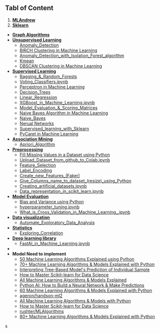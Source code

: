 
## Tabl of Content
1. [**MLAndrew**](https://github.com/hussain0048/Machine-Learning/tree/master/ML(Andrew))
2. [**Sklearn**](https://github.com/hussain0048/Machine-Learning/tree/master/Sklearn)
 * [**Graph Algorithms**](https://github.com/hussain0048/Machine-Learning/tree/master/Sklearn/Graph%20Algorithms)
 * [**Unsupervised Learning**](https://github.com/hussain0048/Machine-Learning/tree/master/Sklearn/Unsupervised%20Learning)
   *  [Anomaly_Detection](https://github.com/hussain0048/Machine-Learning/blob/master/Sklearn/Unsupervised%20Learning/Anomaly_Detection.ipynb)
   *  [BIRCH Clustering in Machine Learning](https://github.com/hussain0048/Machine-Learning/blob/master/Sklearn/Unsupervised%20Learning/BIRCH_Clustering_in_Machine_Learning.ipynb)
   *  [Anomaly_Detection_with_Isolation_Forest_algorithm](https://github.com/hussain0048/Machine-Learning/blob/master/Sklearn/Unsupervised%20Learning/Anomaly_Detection_with_Isolation_Forest_algorithm.ipynb)
   *  [Kmean](https://github.com/hussain0048/Machine-Learning/blob/master/Sklearn/Unsupervised%20Learning/Kmean%20.ipynb)
   *  [DBSCAN Clustering in Machine Learning](https://github.com/hussain0048/Machine-Learning/blob/master/Sklearn/Unsupervised%20Learning/DBSCAN_Clustering_in_Machine_Learning.ipynb)
 * [**Supervised Learning**](https://github.com/hussain0048/Machine-Learning/tree/master/Sklearn/supervised%20algorithm)
   *  [Bagging_&_Random_Forests](https://github.com/hussain0048/Machine-Learning/blob/master/Sklearn/supervised%20algorithm/Bagging_%26_Random_Forests.ipynb)
   *  [Voting_Classifiers.ipynb](https://github.com/hussain0048/Machine-Learning/blob/master/Sklearn/supervised%20algorithm/Voting_Classifiers.ipynb)
   *  [Perceptron in Machine Learning](https://github.com/hussain0048/Machine-Learning/blob/master/Sklearn/supervised%20algorithm/Perceptron_in_Machine_Learning.ipynb)
   *  [Decision_Trees](https://github.com/hussain0048/Machine-Learning/blob/master/Sklearn/supervised%20algorithm/Decision_Trees.ipynb)
   *  [Linear_Regression](https://github.com/hussain0048/Machine-Learning/blob/master/Sklearn/supervised%20algorithm/Linear_Regression_.ipynb)
   *  [XGBoost_in_Machine_Learning.ipynb](https://github.com/hussain0048/Machine-Learning/blob/master/Sklearn/supervised%20algorithm/XGBoost_in_Machine_Learning.ipynb)
   *  [Model_Evaluation_&_Scoring_Matrices](https://github.com/hussain0048/Machine-Learning/blob/master/Sklearn/supervised%20algorithm/Model_Evaluation_%26_Scoring_Matrices%20(1).ipynb)
   *   [Naive Bayes Algorithm in Machine Learning](https://github.com/hussain0048/Machine-Learning/blob/master/Sklearn/supervised%20algorithm/Naive_Bayes_Algorithm_in_Machine_Learning.ipynb)
   *  [Naive_Bayes](https://github.com/hussain0048/Machine-Learning/blob/master/Sklearn/supervised%20algorithm/Naive_Bayes_.ipynb)
   *  [Nerual Networks](https://github.com/hussain0048/Machine-Learning/blob/master/Sklearn/supervised%20algorithm/Neural_Network.ipynb)
   *  [Supervised_learning_with_Sklearn](https://github.com/hussain0048/Machine-Learning/blob/master/Sklearn/supervised%20algorithm/Supervised_learning_with_Sklearn.ipynb)
   *  [PyCaret in Machine Learning](https://github.com/hussain0048/Machine-Learning/blob/master/Sklearn/supervised%20algorithm/PyCaret_in_Machine_Learning.ipynb)
 * [**Association Mining**](https://github.com/hussain0048/Machine-Learning/tree/master/Sklearn/Association%20Mining)
   *  [Apriori_Algorithm](https://github.com/hussain0048/Machine-Learning/blob/master/Sklearn/Association%20Mining/Apriori_Algorithm%20(1).ipynb)
 * [**Preprocessing**](https://github.com/hussain0048/Machine-Learning/tree/master/Preprocessing)
   *  [Fill Missing Values in a Dataset using Python](https://github.com/hussain0048/MachineLearning/blob/master/Preprocessing/Fill_Missing_Values_in_a_Dataset_using_Python.ipynb)
   *  [Upload_Dataset_from_github_to_Colab.ipynb](https://github.com/hussain0048/Machine-Learning/blob/master/Preprocessing/Upload_Dataset_from_github_to_Colab.ipynb)
   *  [Feature_Selection](https://github.com/hussain0048/Machine-Learning/blob/master/Feature%20Selection/Feature_Selection.ipynb)
   *  [Label_Encoding](https://github.com/hussain0048/Machine-Learning/blob/master/Preprocessing/Label_Encoding.ipynb)
   *  [Create_new_Features_(Faker)](https://github.com/hussain0048/Machine-Learning/blob/master/Preprocessing/Create_new_Features_(Faker)_.ipynb)
   *  [Give_Columns_name_to_dataset_(resize)_using_Python](https://github.com/hussain0048/Machine-Learning/blob/master/Preprocessing/Give_Columns_name_to_dataset_(resize)_using_Python.ipynb)
   *  [Creating_artificial_datasets.ipynb](https://github.com/hussain0048/Machine-Learning/blob/master/Preprocessing/Creating_artificial_datasets.ipynb)
   *  [Data_representation_in_scikit_learn.ipynb](https://github.com/hussain0048/Machine-Learning/blob/master/Preprocessing/Data_representation_in_scikit_learn.ipynb)
* [**Model Evaluation**](https://github.com/hussain0048/Machine-Learning/tree/master/Model%20Evaluation)
   *  [Bias and Variance using Python](https://github.com/hussain0048/Machine-Learning/blob/master/Model%20Evaluation/Bias_and_Variance_using_Python.ipynb)
   *  [hyperparameter_tuning.ipynb](https://github.com/hussain0048/Machine-Learning/blob/master/Model%20Evaluation/hyperparameter_tuning.ipynb)
   *  [What_is_Cross_Validation_in_Machine_Learning_.ipynb](https://github.com/hussain0048/Machine-Learning/blob/master/Model%20Evaluation/What_is_Cross_Validation_in_Machine_Learning_.ipynb)
 * [**Data visualization**](https://github.com/hussain0048/Machine-Learning/tree/master/Data%20Visualization)
   *  [Automate_Exploratory_Data_Analysis](https://github.com/hussain0048/Machine-Learning/blob/master/Data%20Visualization/Automate_Exploratory_Data_Analysis.ipynb)
 * [**Statistics**](https://github.com/hussain0048/Machine-Learning/tree/master/Statistics)
   *   [Exploring_Correlation](https://github.com/hussain0048/Machine-Learning/blob/master/Statistics/Exploring_Correlation_%20(1).ipynb)
 * [**Deep learning library**](https://github.com/hussain0048/Machine-Learning/tree/master/Deep%20Learning%20library)
   *   [FastAI_in_Machine_Learning.ipynb](https://github.com/hussain0048/Machine-Learning/blob/master/Deep%20Learning%20library/FastAI_in_Machine_Learning.ipynb) 
 * 
* **Model Need to implement**
  *  [50 Machine Learning Algorithms Explained using Python](https://medium.com/coders-camp/50-machine-learning-algorithms-explained-using-python-8e79b1d89c98)
  *  [70+ Machine Learning Algorithms & Models Explained with Python](https://medium.com/coders-camp/all-machine-learning-algorithms-models-explained-adcd95d5fb3c)
  *  [Interpreting Tree-Based Model's Prediction of Individual Sample](https://coderzcolumn.com/tutorials/machine-learning/treeinterpreter-interpreting-tree-based-models-prediction-of-individual-sample?fbclid=IwAR2-zcjOO-c3XfiDoG6eufSmBaFz9mnrislreMJF6NluNUAwZZWCWtM8kYI)
  *  [How to Master Scikit-learn for Data Science](https://towardsdatascience.com/how-to-master-scikit-learn-for-data-science-c29214ec25b0)
  * [All Machine Learning Algorithms & Models Explained](https://medium.com/coders-camp/all-machine-learning-algorithms-models-explained-adcd95d5fb3c)
  * [Python AI: How to Build a Neural Network & Make Predictions](https://realpython.com/python-ai-neural-network/?fbclid=IwAR2AAOh0PhQU2IjIgPA__4YR_9MnR1rFBCgDVCk2A2Xxi92oDT8zn0qJJ0A)
  * [60 Machine Learning Algorithms & Models Explained with Python](https://medium.com/coders-camp/all-machine-learning-algorithms-models-explained-adcd95d5fb3c)
  * [ageron/handson-ml2](https://github.com/ageron/handson-ml2)
  * [All Machine Learning Algorithms & Models with Python](https://medium.com/coders-camp/all-machine-learning-algorithms-models-explained-adcd95d5fb3c)
  * [How to Master Scikit-learn for Data Science](https://towardsdatascience.com/how-to-master-scikit-learn-for-data-science-c29214ec25b0)
  * [rushter/MLAlgorithms](https://github.com/rushter/MLAlgorithms)
  * [80+ Machine Learning Algorithms & Models Explained with Python](https://medium.com/coders-camp/all-machine-learning-algorithms-models-explained-adcd95d5fb3c)
 
   
   
   

s




